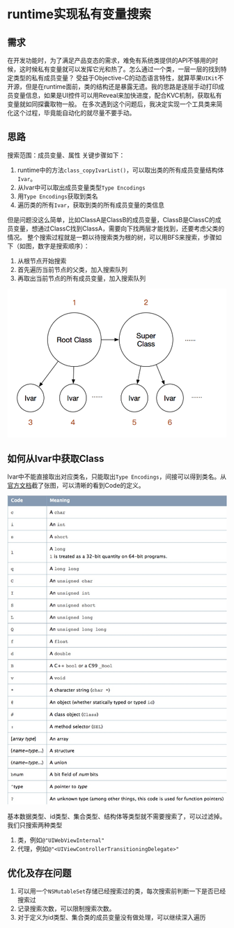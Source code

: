 # runtime实现私有变量搜索

## 需求

在开发功能时，为了满足产品变态的需求，难免有系统类提供的API不够用的时候，这时候私有变量就可以发挥它光和热了。怎么通过一个类，一层一层的找到特定类型的私有成员变量？
受益于Objective-C的动态语言特性，就算苹果`UIKit`不开源，但是在runtime面前，类的结构还是暴露无遗。我的思路是逐层手动打印成员变量信息，如果是UI控件可以用Reveal来加快进度，配合KVC机制，获取私有变量就如同探囊取物一般。
在多次遇到这个问题后，我决定实现一个工具类来简化这个过程，毕竟能自动化的就尽量不要手动。

## 思路

搜索范围：成员变量、属性
关键步骤如下：

1. runtime中的方法`class_copyIvarList()`，可以取出类的所有成员变量结构体`Ivar`。
2. 从Ivar中可以取出成员变量类型`Type Encodings`
3. 用`Type Encodings`获取到类名
4. 遍历类的所有`Ivar`，获取到类的所有成员变量的类信息

但是问题没这么简单，比如ClassA是ClassB的成员变量，ClassB是ClassC的成员变量，想通过ClassC找到ClassA，需要向下找两层才能找到，还要考虑父类的情况。
整个搜索过程就是一颗以待搜索类为根的树，可以用BFS来搜索，步骤如下（如图，数字是搜索顺序）：
1. 从根节点开始搜索
2. 首先遍历当前节点的父类，加入搜索队列
3. 再取出当前节点的所有成员变量，加入搜索队列

![QQ20180731-202956@2x](media/15326550442526/QQ20180731-202956@2x.png)



## 如何从Ivar中获取Class

Ivar中不能直接取出对应类名，只能取出`Type Encodings`，间接可以得到类名。从[官方文档](https://developer.apple.com/library/archive/documentation/Cocoa/Conceptual/ObjCRuntimeGuide/Articles/ocrtTypeEncodings.html)截了张图，可以清晰的看到Code的定义。

![](media/15326550442526/15329163411347.jpg)

基本数据类型、id类型、集合类型、结构体等类型就不需要搜索了，可以过滤掉。我们只搜索两种类型

1. 类，例如`@"UIWebViewInternal"`
2. 代理，例如`@"<UIViewControllerTransitioningDelegate>"`

## 优化及存在问题

1. 可以用一个`NSMutableSet`存储已经搜索过的类，每次搜索前判断一下是否已经搜索过
2. 记录搜索次数，可以限制搜索次数。
3. 对于定义为id类型、集合类的成员变量没有做处理，可以继续深入遍历